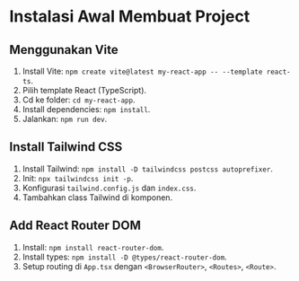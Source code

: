 # Instalasi Awal Membuat Project

## Menggunakan Vite
1. Install Vite: `npm create vite@latest my-react-app -- --template react-ts`.
2. Pilih template React (TypeScript).
3. Cd ke folder: `cd my-react-app`.
4. Install dependencies: `npm install`.
5. Jalankan: `npm run dev`.

## Install Tailwind CSS
1. Install Tailwind: `npm install -D tailwindcss postcss autoprefixer`.
2. Init: `npx tailwindcss init -p`.
3. Konfigurasi `tailwind.config.js` dan `index.css`.
4. Tambahkan class Tailwind di komponen.

## Add React Router DOM
1. Install: `npm install react-router-dom`.
2. Install types: `npm install -D @types/react-router-dom`.
3. Setup routing di `App.tsx` dengan `<BrowserRouter>`, `<Routes>`, `<Route>`.